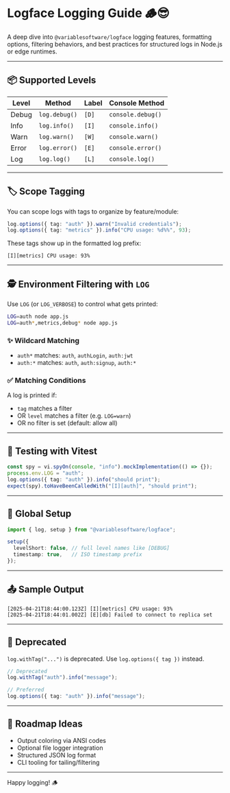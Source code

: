 # Logface Logging Guide 🪵😎

A deep dive into `@variablesoftware/logface` logging features, formatting options, filtering behaviors, and best practices for structured logs in Node.js or edge runtimes.

---

## 📦 Supported Levels

| Level  | Method         | Label | Console Method |
|--------|----------------|-------|----------------|
| Debug  | `log.debug()`  | `[D]` | `console.debug()` |
| Info   | `log.info()`   | `[I]` | `console.info()`  |
| Warn   | `log.warn()`   | `[W]` | `console.warn()`  |
| Error  | `log.error()`  | `[E]` | `console.error()` |
| Log    | `log.log()`    | `[L]` | `console.log()`   |

---

## 🏷️ Scope Tagging

You can scope logs with tags to organize by feature/module:

```ts
log.options({ tag: "auth" }).warn("Invalid credentials");
log.options({ tag: "metrics" }).info("CPU usage: %d%%", 93);
```

These tags show up in the formatted log prefix:
```
[I][metrics] CPU usage: 93%
```

---

## 🕵️ Environment Filtering with `LOG`

Use `LOG` (or `LOG_VERBOSE`) to control what gets printed:

```bash
LOG=auth node app.js
LOG=auth*,metrics,debug* node app.js
```

### ✨ Wildcard Matching
- `auth*` matches: `auth`, `authLogin`, `auth:jwt`
- `auth:*` matches: `auth`, `auth:signup`, `auth:*`

### ✅ Matching Conditions
A log is printed if:
- `tag` matches a filter
- OR `level` matches a filter (e.g. `LOG=warn`)
- OR no filter is set (default: allow all)

---

## 🧪 Testing with Vitest

```ts
const spy = vi.spyOn(console, "info").mockImplementation(() => {});
process.env.LOG = "auth";
log.options({ tag: "auth" }).info("should print");
expect(spy).toHaveBeenCalledWith("[I][auth]", "should print");
```

---

## 🔧 Global Setup

```ts
import { log, setup } from "@variablesoftware/logface";

setup({
  levelShort: false, // full level names like [DEBUG]
  timestamp: true,   // ISO timestamp prefix
});
```

---

## 📤 Sample Output

```
[2025-04-21T18:44:00.123Z] [I][metrics] CPU usage: 93%
[2025-04-21T18:44:01.002Z] [E][db] Failed to connect to replica set
```

---

## 🛑 Deprecated

`log.withTag("...")` is deprecated. Use `log.options({ tag })` instead.

```ts
// Deprecated
log.withTag("auth").info("message");

// Preferred
log.options({ tag: "auth" }).info("message");
```

---

## 🧭 Roadmap Ideas

- Output coloring via ANSI codes
- Optional file logger integration
- Structured JSON log format
- CLI tooling for tailing/filtering

---

Happy logging! 🪵

